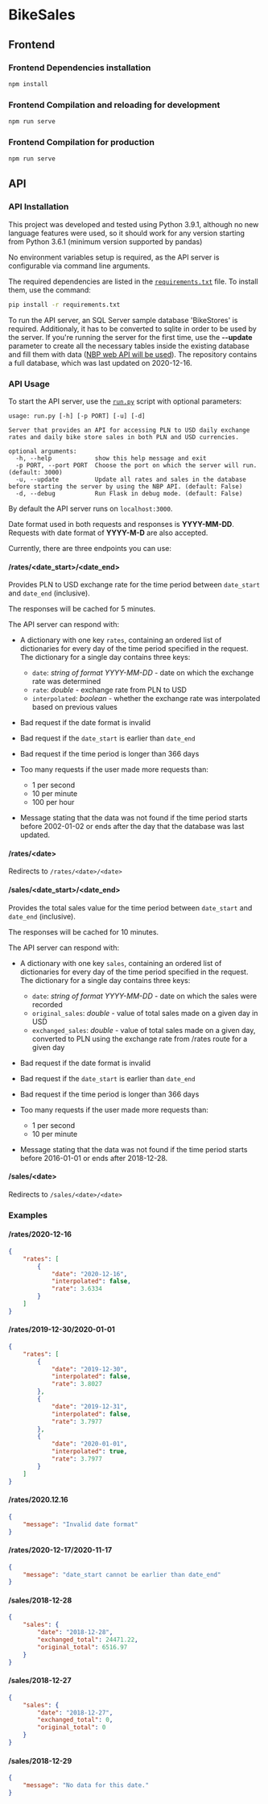 # BikeSales

## Frontend

### Frontend Dependencies installation

```bash
npm install
```

### Frontend Compilation and reloading for development

```bash
npm run serve
```

### Frontend Compilation for production

```bash
npm run serve
```

## API

### API Installation

This project was developed and tested using Python 3.9.1, although no new  language features were used, so it should work for any version starting from Python 3.6.1 (minimum version supported by pandas)

No environment variables setup is required, as the API server is configurable via command line arguments.

The required dependencies are listed in the [`requirements.txt`](requirements.txt) file. To install them, use the command:

```bash
pip install -r requirements.txt
```

To run the API server, an SQL Server sample database 'BikeStores' is required. Additionaly, it has to be converted to sqlite in order to be used by the server. If you're running the server for the first time, use the **--update** parameter to create all the necessary tables inside the existing database and fill them with data ([NBP web API will be used](http://api.nbp.pl/)). The repository contains a full database, which was last updated on 2020-12-16.

### API Usage

To start the API server, use the [`run.py`](run.py) script with optional parameters:

```text
usage: run.py [-h] [-p PORT] [-u] [-d]

Server that provides an API for accessing PLN to USD daily exchange rates and daily bike store sales in both PLN and USD currencies.

optional arguments:
  -h, --help            show this help message and exit
  -p PORT, --port PORT  Choose the port on which the server will run. (default: 3000)
  -u, --update          Update all rates and sales in the database before starting the server by using the NBP API. (default: False)
  -d, --debug           Run Flask in debug mode. (default: False)
```

By default the API server runs on ```localhost:3000```.

Date format used in both requests and responses is **YYYY-MM-DD**.
Requests with date format of **YYYY-M-D** are also accepted.

Currently, there are three endpoints you can use:

#### /rates/\<date_start>/\<date_end>

Provides PLN to USD exchange rate for the time period between `date_start` and `date_end` (inclusive).

The responses will be cached for 5 minutes.

The API server can respond with:

* A dictionary with one key `rates`, containing an ordered list of dictionaries for every day of the time period specified in the request. The dictionary for a single day contains three keys:

  * `date`: *string of format YYYY-MM-DD* - date on which the exchange rate was determined
  * `rate`: *double* - exchange rate from PLN to USD
  * `interpolated`: *boolean* - whether the exchange rate was interpolated based on previous values

* Bad request if the date format is invalid

* Bad request if the `date_start` is earlier than `date_end`

* Bad request if the time period is longer than 366 days

* Too many requests if the user made more requests than:

  * 1 per second
  * 10 per minute
  * 100 per hour

* Message stating that the data was not found if the time period starts before 2002-01-02 or ends after the day that the database was last updated.

#### /rates/\<date>

Redirects to `/rates/<date>/<date>`

#### /sales/\<date_start>/\<date_end>

Provides the total sales value for the time period between `date_start` and `date_end` (inclusive).

The responses will be cached for 10 minutes.

The API server can respond with:

* A dictionary with one key `sales`, containing an ordered list of dictionaries for every day of the time period specified in the request. The dictionary for a single day contains three keys:

  * `date`: *string of format YYYY-MM-DD* - date on which the sales were recorded
  * `original_sales`: *double* - value of total sales made on a given day in USD
  * `exchanged_sales`: *double* - value of total sales made on a given day, converted to PLN using the exchange rate from /rates route for a given day

* Bad request if the date format is invalid

* Bad request if the `date_start` is earlier than `date_end`

* Bad request if the time period is longer than 366 days

* Too many requests if the user made more requests than:

  * 1 per second
  * 10 per minute

* Message stating that the data was not found if the time period starts before 2016-01-01 or ends after 2018-12-28.

#### /sales/\<date>

Redirects to `/sales/<date>/<date>`

### Examples

#### /rates/2020-12-16

```json
{
    "rates": [
        {
            "date": "2020-12-16",
            "interpolated": false,
            "rate": 3.6334
        }
    ]
}
```

#### /rates/2019-12-30/2020-01-01

```json
{
    "rates": [
        {
            "date": "2019-12-30",
            "interpolated": false,
            "rate": 3.8027
        },
        {
            "date": "2019-12-31",
            "interpolated": false,
            "rate": 3.7977
        },
        {
            "date": "2020-01-01",
            "interpolated": true,
            "rate": 3.7977
        }
    ]
}
```

#### /rates/2020.12.16

```json
{
    "message": "Invalid date format"
}
```

#### /rates/2020-12-17/2020-11-17

```json
{
    "message": "date_start cannot be earlier than date_end"
}
```

#### /sales/2018-12-28

```json
{
    "sales": {
        "date": "2018-12-28",
        "exchanged_total": 24471.22,
        "original_total": 6516.97
    }
}
```

#### /sales/2018-12-27

```json
{
    "sales": {
        "date": "2018-12-27",
        "exchanged_total": 0,
        "original_total": 0
    }
}
```

#### /sales/2018-12-29

```json
{
    "message": "No data for this date."
}
```
